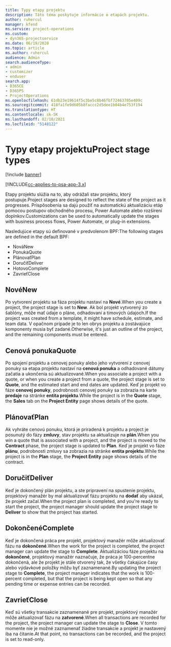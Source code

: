 ```yaml
---
title: Typy etapy projektu
description: Táto téma poskytuje informácie o etapách projektu.
author: ruhercul
manager: kfend
ms.service: project-operations
ms.custom:
- dyn365-projectservice
ms.date: 06/19/2020
ms.topic: article
ms.author: ruhercul
audience: Admin
search.audienceType:
- admin
- customizer
- enduser
search.app:
- D365CE
- D365PS
- ProjectOperations
ms.openlocfilehash: 61db23e19614f5c3be5c8b46fbf72463705e409c
ms.sourcegitcommit: 418fa1fe9d605b8faccc2d5dee1b04b4e753f194
ms.translationtype: HT
ms.contentlocale: sk-SK
ms.lasthandoff: 02/10/2021
ms.locfileid: "5148122"
---
```

# <a name="project-stage-types"></a><span data-ttu-id="df7e7-103">Typy etapy projektu</span><span class="sxs-lookup"><span data-stu-id="df7e7-103">Project stage types</span></span> 

[!include [banner](../includes/psa-now-project-operations.md)]

[!INCLUDE[cc-applies-to-psa-app-3.x](../includes/cc-applies-to-psa-app-3x.md)]

<span data-ttu-id="df7e7-104">Etapy projektu slúžia na to, aby odrážali stav projektu, ktorý postupuje.</span><span class="sxs-lookup"><span data-stu-id="df7e7-104">Project stages are designed to reflect the state of the project as it progresses.</span></span> <span data-ttu-id="df7e7-105">Prispôsobenia sa dajú použiť na automatickú aktualizáciu etáp pomocou postupov obchodného procesu, Power Automate alebo rozšírení doplnkov.</span><span class="sxs-lookup"><span data-stu-id="df7e7-105">Customizations can be used to automatically update the stages with business process flows, Power Automate, or plug-in extensions.</span></span>

<span data-ttu-id="df7e7-106">Nasledujúce etapy sú definované v predvolenom BPF:</span><span class="sxs-lookup"><span data-stu-id="df7e7-106">The following stages are defined in the default BPF:</span></span>

- <span data-ttu-id="df7e7-107">Nová</span><span class="sxs-lookup"><span data-stu-id="df7e7-107">New</span></span>
- <span data-ttu-id="df7e7-108">Ponuka</span><span class="sxs-lookup"><span data-stu-id="df7e7-108">Quote</span></span>
- <span data-ttu-id="df7e7-109">Plánovať</span><span class="sxs-lookup"><span data-stu-id="df7e7-109">Plan</span></span>
- <span data-ttu-id="df7e7-110">Doručiť</span><span class="sxs-lookup"><span data-stu-id="df7e7-110">Deliver</span></span>
- <span data-ttu-id="df7e7-111">Hotovo</span><span class="sxs-lookup"><span data-stu-id="df7e7-111">Complete</span></span>
- <span data-ttu-id="df7e7-112">Zavrieť</span><span class="sxs-lookup"><span data-stu-id="df7e7-112">Close</span></span> 

## <a name="new"></a><span data-ttu-id="df7e7-113">Nové</span><span class="sxs-lookup"><span data-stu-id="df7e7-113">New</span></span>

<span data-ttu-id="df7e7-114">Po vytvorení projektu sa fáza projektu nastaví na **Nové**.</span><span class="sxs-lookup"><span data-stu-id="df7e7-114">When you create a project, the project stage is set to **New**.</span></span> <span data-ttu-id="df7e7-115">Ak bol projekt vytvorený zo šablóny, môže mať údaje o pláne, odhadovaní a tímových údajoch.</span><span class="sxs-lookup"><span data-stu-id="df7e7-115">If the project was created from a template, it might have schedule, estimate, and team data.</span></span> <span data-ttu-id="df7e7-116">V opačnom prípade je to len obrys projektu a zostávajúce komponenty musia byť zadané.</span><span class="sxs-lookup"><span data-stu-id="df7e7-116">Otherwise, it's just an outline of the project, and the remaining components must be entered.</span></span>

## <a name="quote"></a><span data-ttu-id="df7e7-117">Cenová ponuka</span><span class="sxs-lookup"><span data-stu-id="df7e7-117">Quote</span></span>

<span data-ttu-id="df7e7-118">Po spojení projektu a cenovej ponuky alebo jeho vytvorení z cenovej ponuky sa etapa projektu nastaví na **cenová ponuka** a odhadované dátumy začatia a ukončenia sú aktualizované.</span><span class="sxs-lookup"><span data-stu-id="df7e7-118">When you associate a project with a quote, or when you create a project from a quote, the project stage is set to **Quote**, and the estimated start and end dates are updated.</span></span> <span data-ttu-id="df7e7-119">Keď je projekt vo fáze **cenovej ponuky**, podrobnosti cenovej ponuky sa zobrazia na karte **predaje** na stránke **entita projektu**.</span><span class="sxs-lookup"><span data-stu-id="df7e7-119">While the project is in the **Quote** stage, the **Sales** tab on the **Project Entity** page shows details of the quote.</span></span>

## <a name="plan"></a><span data-ttu-id="df7e7-120">Plánovať</span><span class="sxs-lookup"><span data-stu-id="df7e7-120">Plan</span></span>

<span data-ttu-id="df7e7-121">Ak vyhráte cenovú ponuku, ktorá je priradená k projektu a project je posunutý do fázy **zmluvy**, stav projektu sa aktualizuje na **plán**.</span><span class="sxs-lookup"><span data-stu-id="df7e7-121">When you win a quote that is associated with a project, and the project is moved to the **Contract** phase, the project stage is updated to **Plan**.</span></span> <span data-ttu-id="df7e7-122">Keď je projekt vo fáze **plánu**, podrobnosti zmluvy sa zobrazia na stránke **entita projektu**.</span><span class="sxs-lookup"><span data-stu-id="df7e7-122">While the project is in the **Plan** stage, the **Project Entity** page shows details of the contract.</span></span>

## <a name="deliver"></a><span data-ttu-id="df7e7-123">Doručiť</span><span class="sxs-lookup"><span data-stu-id="df7e7-123">Deliver</span></span>

<span data-ttu-id="df7e7-124">Keď je dokončený plán projektu, a ste pripravení na spustenie projektu, projektový manažér by mal aktualizovať fázu projektu na **dodať** aby ukázal, že projekt začal.</span><span class="sxs-lookup"><span data-stu-id="df7e7-124">When the project plan is completed, and you're ready to start the project, the project manager should update the project stage to **Deliver** to show that the project has started.</span></span>

## <a name="complete"></a><span data-ttu-id="df7e7-125">Dokončené</span><span class="sxs-lookup"><span data-stu-id="df7e7-125">Complete</span></span> 

<span data-ttu-id="df7e7-126">Keď je dokončená práca pre projekt, projektový manažér môže aktualizovať fázu na **dokončené**.</span><span class="sxs-lookup"><span data-stu-id="df7e7-126">When the work for the project is completed, the project manager can update the stage to **Complete**.</span></span> <span data-ttu-id="df7e7-127">Aktualizáciou fáze projektu na **dokončené**, projektový manažér naznačuje, že práca je 100-percentne dokončená, ale že projekt je stále otvorený tak, že všetky čakajúce časy alebo výdavkové položky môžu byť zaznamenané.</span><span class="sxs-lookup"><span data-stu-id="df7e7-127">By updating the project stage to **Complete**, the project manager indicates that the work is 100-percent completed, but that the project is being kept open so that any pending time or expense entries can be recorded.</span></span>

## <a name="close"></a><span data-ttu-id="df7e7-128">Zavrieť</span><span class="sxs-lookup"><span data-stu-id="df7e7-128">Close</span></span>

<span data-ttu-id="df7e7-129">Keď sú všetky transakcie zaznamenané pre projekt, projektový manažér môže aktualizovať fázu na **zatvorené**.</span><span class="sxs-lookup"><span data-stu-id="df7e7-129">When all transactions are recorded for the project, the project manager can update the stage to **Close**.</span></span> <span data-ttu-id="df7e7-130">V tomto momente nie je možné zaznamenať žiadne transakcie a projekt je nastavený iba na čítanie.</span><span class="sxs-lookup"><span data-stu-id="df7e7-130">At that point, no transactions can be recorded, and the project is set to read-only.</span></span>
